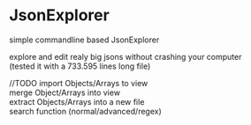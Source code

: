 # JsonExplorer
simple commandline based JsonExplorer

explore and edit realy big jsons without crashing your computer  
(tested it with a 733.595 lines long file)  

//TODO
import Objects/Arrays to view  
merge Object/Arrays into view  
extract Objects/Arrays into a new file  
search function (normal/advanced/regex)  